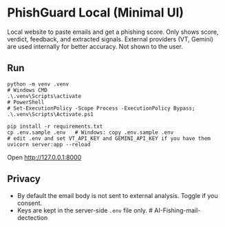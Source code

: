 # PhishGuard Local (Minimal UI)

Local website to paste emails and get a phishing score. Only shows score, verdict, feedback, and extracted signals.
External providers (VT, Gemini) are used internally for better accuracy. Not shown to the user.

## Run
```
python -m venv .venv
# Windows CMD
.\.venv\Scripts\activate
# PowerShell
# Set-ExecutionPolicy -Scope Process -ExecutionPolicy Bypass; .\.venv\Scripts\Activate.ps1

pip install -r requirements.txt
cp .env.sample .env   # Windows: copy .env.sample .env
# edit .env and set VT_API_KEY and GEMINI_API_KEY if you have them
uvicorn server:app --reload
```
Open http://127.0.0.1:8000

## Privacy
- By default the email body is not sent to external analysis. Toggle if you consent.
- Keys are kept in the server-side `.env` file only.
#   A I - F i s h i n g - m a i l - d e c t e c t i o n  
 